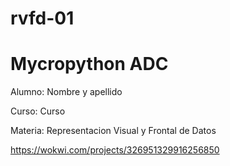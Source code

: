 # rvfd-01
# Mycropython ADC


Alumno: Nombre y apellido

Curso: Curso

Materia: Representacion Visual y Frontal de Datos

https://wokwi.com/projects/326951329916256850
